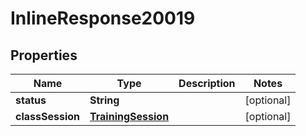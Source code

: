 
# InlineResponse20019

## Properties
Name | Type | Description | Notes
------------ | ------------- | ------------- | -------------
**status** | **String** |  |  [optional]
**classSession** | [**TrainingSession**](TrainingSession.md) |  |  [optional]



